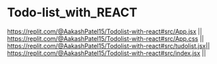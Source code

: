 # Todo-list_with_REACT

https://replit.com/@AakashPatel15/Todolist-with-react#src/App.jsx   ||
https://replit.com/@AakashPatel15/Todolist-with-react#src/App.css   ||
https://replit.com/@AakashPatel15/Todolist-with-react#src/tudolist.jsx||
https://replit.com/@AakashPatel15/Todolist-with-react#src/index.jsx  ||
